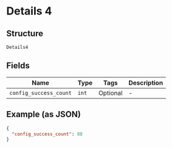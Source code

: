 
# Details 4

## Structure

`Details4`

## Fields

| Name | Type | Tags | Description |
|  --- | --- | --- | --- |
| `config_success_count` | `int` | Optional | - |

## Example (as JSON)

```json
{
  "config_success_count": 88
}
```

